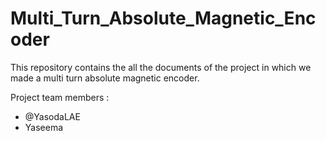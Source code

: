 # Multi_Turn_Absolute_Magnetic_Encoder
This repository contains the all the documents of the project in which we made a multi turn absolute magnetic encoder.

Project team members :
  - @YasodaLAE
  - Yaseema
